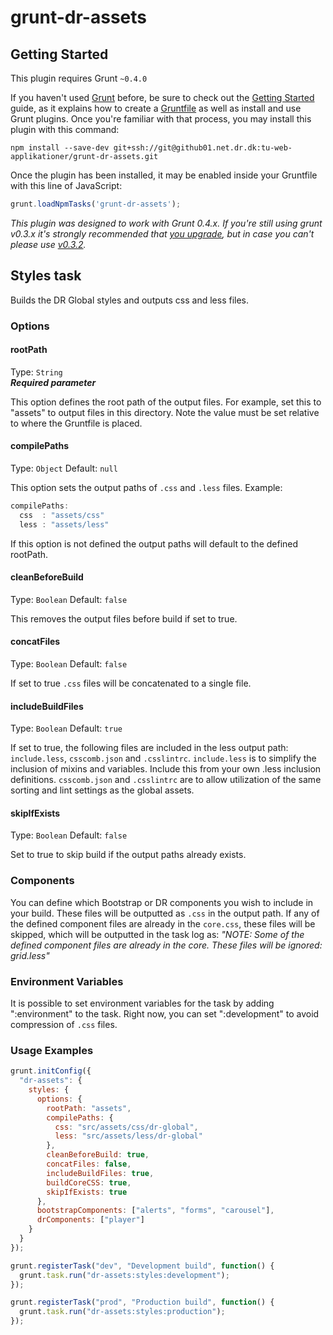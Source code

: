 grunt-dr-assets
===============
## Getting Started
This plugin requires Grunt `~0.4.0`

If you haven't used [Grunt](http://gruntjs.com/) before, be sure to check out the [Getting Started](http://gruntjs.com/getting-started) guide, as it explains how to create a [Gruntfile](http://gruntjs.com/sample-gruntfile) as well as install and use Grunt plugins. Once you're familiar with that process, you may install this plugin with this command:

```shell
npm install --save-dev git+ssh://git@github01.net.dr.dk:tu-web-applikationer/grunt-dr-assets.git
```

Once the plugin has been installed, it may be enabled inside your Gruntfile with this line of JavaScript:

```js
grunt.loadNpmTasks('grunt-dr-assets');
```

*This plugin was designed to work with Grunt 0.4.x. If you're still using grunt v0.3.x it's strongly recommended that [you upgrade](http://gruntjs.com/upgrading-from-0.3-to-0.4), but in case you can't please use [v0.3.2](https://github.com/gruntjs/grunt-contrib-copy/tree/grunt-0.3-stable).*



## Styles task
Builds the DR Global styles and outputs css and less files.
### Options

#### rootPath 
Type: `String`  
**_Required parameter_**

This option defines the root path of the output files. For example, set this to "assets" to output files in this directory. Note the value must be set relative to where the Gruntfile is placed.

#### compilePaths
Type: `Object`
Default: `null`

This option sets the output paths of `.css` and `.less` files.
Example:
```javascript
compilePaths: 
  css  : "assets/css"
  less : "assets/less"
```

If this option is not defined the output paths will default to the defined rootPath.

#### cleanBeforeBuild
Type: `Boolean`
Default: `false`

This removes the output files before build if set to true. 

#### concatFiles
Type: `Boolean`
Default: `false`

If set to true `.css` files will be concatenated to a single file.

#### includeBuildFiles
Type: `Boolean`
Default: `true`

If set to true, the following files are included in the less output path: `include.less`, `csscomb.json` and `.csslintrc`.
`include.less` is to simplify the inclusion of mixins and variables. Include this from your own .less inclusion definitions.
`csscomb.json` and `.csslintrc` are to allow utilization of the same sorting and lint settings as the global assets.

#### skipIfExists
Type: `Boolean`
Default: `false`

Set to true to skip build if the output paths already exists. 

### Components

You can define which Bootstrap or DR components you wish to include in your build. These files will be outputted as `.css` in the output path. If any of the defined component files are already in the `core.css`, these files will be skipped, which will be outputted in the task log as:
_"NOTE: Some of the defined component files are already in the core. These files will be ignored: grid.less"_

### Environment Variables

It is possible to set environment variables for the task by adding ":environment" to the task. Right now, you can set ":development" to avoid compression of `.css` files.

### Usage Examples

```js
grunt.initConfig({
  "dr-assets": {
    styles: {
      options: {
        rootPath: "assets",
        compilePaths: {
          css: "src/assets/css/dr-global",
          less: "src/assets/less/dr-global"
        },
        cleanBeforeBuild: true,
        concatFiles: false,
        includeBuildFiles: true,
        buildCoreCSS: true,
        skipIfExists: true
      },
      bootstrapComponents: ["alerts", "forms", "carousel"],
      drComponents: ["player"]
    }
  }
});

grunt.registerTask("dev", "Development build", function() {
  grunt.task.run("dr-assets:styles:development");
});

grunt.registerTask("prod", "Production build", function() {
  grunt.task.run("dr-assets:styles:production");
});
```

